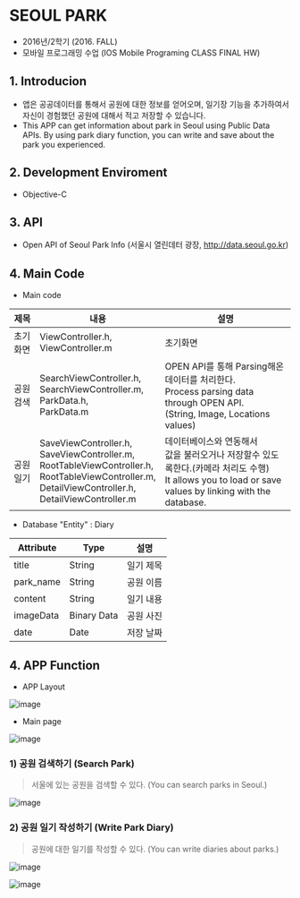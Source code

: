 # SEOUL PARK
- 2016년/2학기 (2016. FALL)
- 모바일 프로그래밍 수업 (IOS Mobile Programing CLASS FINAL HW)

## 1. Introducion
- 앱은 공공데이터를 통해서 공원에 대한 정보를 얻어오며, 일기장 기능을 추가하여서 자신이 경험했던 공원에 대해서 적고 저장할 수 있습니다. <br>
- This APP can get information about park in Seoul using Public Data APIs. By using park diary function, you can write and save about the park you experienced.

## 2. Development Enviroment
* Objective-C

## 3. API
* Open API of Seoul Park Info  (서울시 열린데터 광장, http://data.seoul.go.kr)

## 4. Main Code
- Main code

|제목|내용|설명|
|------|---|---|
|초기화면|ViewController.h, <br>ViewController.m|초기화면|
|공원검색|SearchViewController.h, <br>SearchViewController.m, <br>ParkData.h, <br>ParkData.m|OPEN API를 통해 Parsing해온 데이터를 처리한다.<br>Process parsing data through OPEN API.<br>(String, Image, Locations values)|
|공원일기|SaveViewController.h, <br>SaveViewController.m, <br>RootTableViewController.h, <br>RootTableViewController.m, <br>DetailViewController.h, <br>DetailViewController.m|데이터베이스와 연동해서 <br>값을 불러오거나 저장할수 있도록한다.(카메라 처리도 수행)<br>It allows you to load or save values by linking with the database.|

- Database
"Entity" : Diary

|Attribute|Type|설명|
|------|---|---|
|title|String|일기 제목|
|park_name|String|공원 이름|
|content|String|일기 내용|
|imageData|Binary Data|공원 사진|
|date|Date|저장 날짜|

## 4. APP Function
- APP Layout

![image](https://user-images.githubusercontent.com/22439716/134934961-3dcf6ab0-bf78-4627-9c32-b92c596bd9d4.png)
- Main page

![image](https://user-images.githubusercontent.com/22439716/134935528-db913e07-96ca-49b7-ba7e-b900f49efffa.png)

### 1) 공원 검색하기 (Search Park)
> 서울에 있는 공원을 검색할 수 있다. (You can search parks in Seoul.)

![image](https://user-images.githubusercontent.com/22439716/134935909-0c89713a-b533-4065-bab5-bb9357861d48.png)

### 2) 공원 일기 작성하기 (Write Park Diary)
> 공원에 대한 일기를 작성할 수 있다. (You can write diaries about parks.)

![image](https://user-images.githubusercontent.com/22439716/134936440-404b0236-db15-430f-aba2-df8252f1449d.png)

![image](https://user-images.githubusercontent.com/22439716/134936501-0c015acc-e641-460a-916e-7e17f3cd59d6.png)

